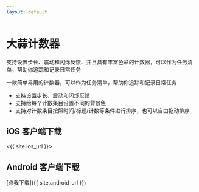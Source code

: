 ```yaml
---
layout: default
---
```



<!-- [Link to another page](./another-page.html). -->

 

# 大蒜计数器

支持设置步长、震动和闪烁反馈、并且具有丰富色彩的计数器，可以作为任务清单，帮助你追踪和记录日常任务

一款简单易用的计数器，可以作为任务清单，帮助你追踪和记录日常任务

- 支持设置步长、震动和闪烁反馈
- 支持给每个计数条目设置不同的背景色
- 支持对计数条目按照时间/标题/计数等条件进行排序，也可以自由拖动排序

## iOS 客户端下载

<{{ site.ios_url }}>

## Android 客户端下载

[点我下载]({{ site.android_url }})





